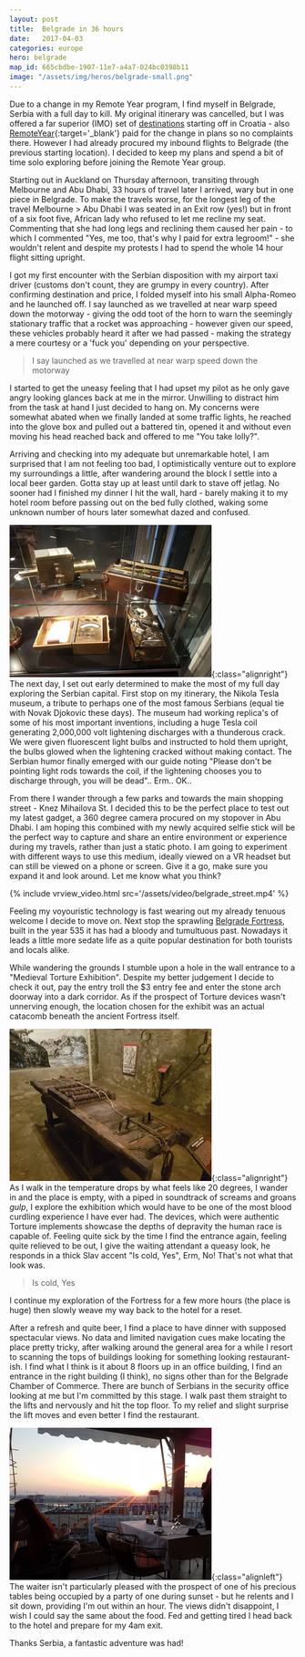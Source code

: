 ```yaml
---
layout: post
title:  Belgrade in 36 hours
date:   2017-04-03
categories: europe
hero: belgrade
map_id: 665cbdbe-1907-11e7-a4a7-024bc0398b11
image: "/assets/img/heros/belgrade-small.png"
---  
```



Due to a change in my Remote Year program, I find myself in Belgrade, Serbia with a full day to kill. My original itinerary was cancelled, but I was offered a far superior (IMO) set of [destinations](/the_plan) starting off in Croatia - also [RemoteYear](http://remoteyear.com/){:target='_blank'} paid for the change in plans so no complaints there. However I had already procured my inbound flights to Belgrade (the previous starting location). I decided to keep my plans and spend a bit of time solo exploring before joining the Remote Year group.

Starting out in Auckland on Thursday afternoon, transiting through Melbourne and Abu Dhabi, 33 hours of travel later I arrived, wary but in one piece in Belgrade. To make the travels worse, for the longest leg of the travel Melbourne > Abu Dhabi I was seated in an Exit row (yes!) but in front of a six foot five, African lady who refused to let me recline my seat. Commenting that she had long legs and reclining them caused her pain - to which I commented "Yes, me too, that's why I paid for extra legroom!" - she wouldn't relent and despite my protests I had to spend the whole 14 hour flight sitting upright.

I got my first encounter with the Serbian disposition with my airport taxi driver (customs don't count, they are grumpy in every country). After confirming destination and price, I folded myself into his small Alpha-Romeo and he launched off. I say launched as we travelled at near warp speed down the motorway - giving the odd toot of the horn to warn the seemingly stationary traffic that a rocket was approaching - however given our speed, these vehicles probably heard it after we had passed - making the strategy a mere courtesy or a 'fuck you' depending on your perspective.

> I say launched as we travelled at near warp speed down the motorway

I started to get the uneasy feeling that I had upset my pilot as he only gave angry looking glances back at me in the mirror. Unwilling to distract him from the task at hand I just decided to hang on. My concerns were somewhat abated when we finally landed at some traffic lights, he reached into the glove box and pulled out a battered tin, opened it and without even moving his head reached back and offered to me "You take lolly?".

Arriving and checking into my adequate but unremarkable hotel, I am surprised that I am not feeling too bad, I optimistically venture out to explore my surroundings a little, after wandering around the block I settle into a local beer garden. Gotta stay up at least until dark to stave off jetlag. No sooner had I finished my dinner I hit the wall, hard - barely making it to my hotel room before passing out on the bed fully clothed, waking some unknown number of hours later somewhat dazed and confused.

![Some of Tesla's original kit](/assets/img/posts/tesla.png){:class="alignright"} The next day, I set out early determined to make the most of my full day exploring the Serbian capital. First stop on my itinerary, the Nikola Tesla museum, a tribute to perhaps one of the most famous Serbians (equal tie with Novak Djokovic these days). The museum had working replica's of some of his most important inventions, including a huge Tesla coil generating 2,000,000 volt lightening discharges with a thunderous crack. We were given fluorescent light bulbs and instructed to hold them upright, the bulbs glowed when the lightening cracked without making contact. The Serbian humor finally emerged with our guide noting "Please don't be pointing light rods towards the coil, if the lightening chooses you to discharge through, you will be dead".. Erm.. OK..

From there I wander through a few parks and towards the main shopping street - Knez Mihailova St. I decided this to be the perfect place to test out my latest gadget, a 360 degree camera procured on my stopover in Abu Dhabi. I am hoping this combined with my newly acquired selfie stick will be the perfect way to capture and share an entire environment or experience during my travels, rather than just a static photo. I am going to experiment with different ways to use this medium, ideally viewed on a VR headset but can still be viewed on a phone or screen. Give it a go, make sure you expand it and look around. Let me know what you think?

{% include vrview_video.html src='/assets/video/belgrade_street.mp4' %}

Feeling my voyouristic technology is fast wearing out my already tenuous welcome I decide to move on. Next stop the sprawling [Belgrade Fortress](https://en.wikipedia.org/wiki/Belgrade_Fortress), built in the year 535 it has had a bloody and tumultuous past. Nowadays it leads a little more sedate life as a quite popular destination for both tourists and locals alike.

While wandering the grounds I stumble upon a hole in the wall entrance to a "Medieval Torture Exhibition". Despite my better judgement I decide to check it out, pay the entry troll the $3 entry fee and enter the stone arch doorway into a dark corridor. As if the prospect of Torture devices wasn't unnerving enough, the location chosen for the exhibit was an actual catacomb beneath the ancient Fortress itself.

![That doesn't look comfortable](/assets/img/posts/rack.png){:class="alignright"} As I walk in the temperature drops by what feels like 20 degrees, I wander in and the place is empty, with a piped in soundtrack of screams and groans *gulp*, I explore the exhibition which would have to be one of the most blood curdling experience I have ever had. The devices, which were authentic Torture implements showcase the depths of depravity the human race is capable of. Feeling quite sick by the time I find the entrance again, feeling quite relieved to be out, I give the waiting attendant a queasy look, he responds in a thick Slav accent "Is cold, Yes", Erm, No! That's not what that look was.

> Is cold, Yes

I continue my exploration of the Fortress for a few more hours (the place is huge) then slowly weave my way back to the hotel for a reset.

After a refresh and quite beer, I find a place to have dinner with supposed spectacular views. No data and limited navigation cues make locating the place pretty tricky, after walking around the general area for a while I resort to scanning the tops of buildings looking for something looking restaurant-ish. I find what I think is it about 8 floors up in an office building, I find an entrance in the right building (I think), no signs other than for the Belgrade Chamber of Commerce. There are bunch of Serbians in the security office looking at me but I'm committed by this stage. I walk past them straight to the lifts and nervously and hit the top floor. To my relief and slight surprise the lift moves and even better I find the restaurant.

![What a view](/assets/img/posts/rooftop_belgrade.png){:class="alignleft"} The waiter isn't particularly pleased with the prospect of one of his precious tables being occupied by a party of one during sunset - but he relents and I sit down, providing I'm out within an hour. The views didn't disappoint, I wish I could say the same about the food. Fed and getting tired I head back to the hotel and prepare for my 4am exit.

Thanks Serbia, a fantastic adventure was had!
